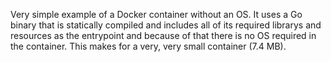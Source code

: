 Very simple example of a Docker container without an OS.  It uses a Go binary that is statically compiled and includes all of its required librarys and resources as the entrypoint and because of that there is no OS required in the container.  This makes for a very, very small container (7.4 MB).
